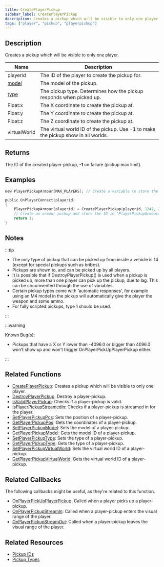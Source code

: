 ```yaml
---
title: CreatePlayerPickup
sidebar_label: CreatePlayerPickup
description: Creates a pickup which will be visible to only one player.
tags: ["player", "pickup", "playerpickup"]
---
```


<VersionWarn version='omp v1.1.0.2612' />

## Description

Creates a pickup which will be visible to only one player.

| Name                             | Description                                                                       |
|----------------------------------|-----------------------------------------------------------------------------------|
| playerid                         | The ID of the player to create the pickup for.                                    |
| [model](../resources/pickupids)  | The model of the pickup.                                                          |
| [type](../resources/pickuptypes) | The pickup type. Determines how the pickup responds when picked up.               |
| Float:x                          | The X coordinate to create the pickup at.                                         |
| Float:y                          | The Y coordinate to create the pickup at.                                         |
| Float:z                          | The Z coordinate to create the pickup at.                                         |
| virtualWorld                     | The virtual world ID of the pickup. Use -1 to make the pickup show in all worlds. |

## Returns

The ID of the created player-pickup, **-1** on failure (pickup max limit).

## Examples

```c
new PlayerPickupArmour[MAX_PLAYERS]; // Create a variable to store the player-pickup ID in

public OnPlayerConnect(playerid)
{
    PlayerPickupArmour[playerid] = CreatePlayerPickup(playerid, 1242, 2, 2010.0979, 1222.0642, 10.8206, -1);
    // Create an armour pickup and store the ID in 'PlayerPickupArmour[playerid]'
    return 1;
}
```

## Notes

:::tip

- The only type of pickup that can be picked up from inside a vehicle is 14 (except for special pickups such as bribes).
- Pickups are shown to, and can be picked up by all players.
- It is possible that if DestroyPlayerPickup() is used when a pickup is picked up, more than one player can pick up the pickup, due to lag. This can be circumvented through the use of variables.
- Certain pickup types come with 'automatic responses', for example using an M4 model in the pickup will automatically give the player the weapon and some ammo.
- For fully scripted pickups, type 1 should be used.

:::

:::warning

Known Bug(s):

- Pickups that have a X or Y lower than -4096.0 or bigger than 4096.0 won't show up and won't trigger OnPlayerPickUpPlayerPickup either.

:::

## Related Functions

- [CreatePlayerPickup](CreatePlayerPickup): Creates a pickup which will be visible to only one player.
- [DestroyPlayerPickup](DestroyPlayerPickup): Destroy a player-pickup.
- [IsValidPlayerPickup](IsValidPlayerPickup): Checks if a player-pickup is valid.
- [IsPlayerPickupStreamedIn](IsPlayerPickupStreamedIn): Checks if a player-pickup is streamed in for the player.
- [SetPlayerPickupPos](SetPlayerPickupPos): Sets the position of a player-pickup.
- [GetPlayerPickupPos](GetPlayerPickupPos): Gets the coordinates of a player-pickup.
- [SetPlayerPickupModel](SetPlayerPickupModel): Sets the model of a player-pickup.
- [GetPlayerPickupModel](GetPlayerPickupModel): Gets the model ID of a player-pickup.
- [SetPlayerPickupType](SetPlayerPickupType): Sets the type of a player-pickup.
- [GetPlayerPickupType](GetPlayerPickupType): Gets the type of a player-pickup.
- [SetPlayerPickupVirtualWorld](SetPlayerPickupVirtualWorld): Sets the virtual world ID of a player-pickup.
- [GetPlayerPickupVirtualWorld](GetPlayerPickupVirtualWorld): Gets the virtual world ID of a player-pickup.

## Related Callbacks

The following callbacks might be useful, as they're related to this function.

- [OnPlayerPickUpPlayerPickup](../callbacks/OnPlayerPickUpPlayerPickup): Called when a player picks up a player-pickup.
- [OnPlayerPickupStreamIn](../callbacks/OnPlayerPickupStreamIn): Called when a player-pickup enters the visual range of the player.
- [OnPlayerPickupStreamOut](../callbacks/OnPlayerPickupStreamOut): Called when a player-pickup leaves the visual range of the player.

## Related Resources

- [Pickup IDs](../resources/pickupids)
- [Pickup Types](../resources/pickuptypes)
